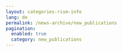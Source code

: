 ```yaml
---
layout: categories-rism-info
lang: de
permalink: /news-archive/new_publications
pagination: 
  enabled: true
  category: new_publications
---
```

